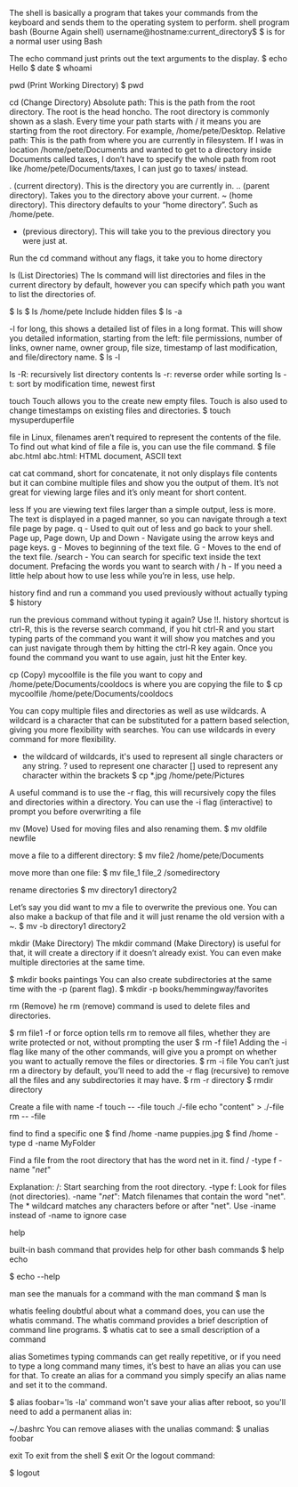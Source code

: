 The shell is basically a program that takes your commands from the keyboard and sends them to the operating system to perform.
shell program bash (Bourne Again shell)
username@hostname:current_directory$
$ is for a normal user using Bash

The echo command just prints out the text arguments to the display.
$ echo Hello
$ date
$ whoami 

pwd (Print Working Directory)
$ pwd

cd (Change Directory)
Absolute path: This is the path from the root directory. The root is the head honcho. The root directory is commonly shown as a slash. Every time your path starts with / it means you are starting from the root directory. For example, /home/pete/Desktop.
Relative path: This is the path from where you are currently in filesystem. If I was in location /home/pete/Documents and wanted to get to a directory inside Documents called taxes, I don’t have to specify the whole path from root like /home/pete/Documents/taxes, I can just go to taxes/ instead.

. (current directory). This is the directory you are currently in.
.. (parent directory). Takes you to the directory above your current.
~ (home directory). This directory defaults to your “home directory”. Such as /home/pete.
- (previous directory). This will take you to the previous directory you were just at.

Run the cd command without any flags, it take you to home directory

 ls (List Directories)
  The ls command will list directories and files in the current directory by default, however you can specify which path you want to list the directories of.

$ ls
$ ls /home/pete
Include hidden files
$ ls -a

-l for long, this shows a detailed list of files in a long format. This will show you detailed information, starting from the left: file permissions, number of links, owner name, owner group, file size, timestamp of last modification, and file/directory name.
$ ls -l

ls -R: recursively list directory contents
ls -r: reverse order while sorting
ls -t: sort by modification time, newest first

touch
Touch allows you to the create new empty files. Touch is also used to change timestamps on existing files and directories.
$ touch mysuperduperfile

file
in Linux, filenames aren’t required to represent the contents of the file. To find out what kind of file a file is, you can use the file command.
$ file abc.html 
abc.html: HTML document, ASCII text


cat
cat command, short for concatenate, it not only displays file contents but it can combine multiple files and show you the output of them. It’s not great for viewing large files and it’s only meant for short content. 

less
If you are viewing text files larger than a simple output, less is more. The text is displayed in a paged manner, so you can navigate through a text file page by page.
q - Used to quit out of less and go back to your shell.
Page up, Page down, Up and Down - Navigate using the arrow keys and page keys.
g - Moves to beginning of the text file.
G - Moves to the end of the text file.
/search - You can search for specific text inside the text document. Prefacing the words you want to search with /
h - If you need a little help about how to use less while you’re in less, use help.

history
find and run a command you used previously without actually typing
$ history

 run the previous command without typing it again? Use !!. 
 history shortcut is ctrl-R, this is the reverse search command, if you hit ctrl-R and you start typing parts of the command you want it will show you matches and you can just navigate through them by hitting the ctrl-R key again. Once you found the command you want to use again, just hit the Enter key.

cp (Copy)
mycoolfile is the file you want to copy and /home/pete/Documents/cooldocs is where you are copying the file to
$ cp mycoolfile /home/pete/Documents/cooldocs

You can copy multiple files and directories as well as use wildcards. A wildcard is a character that can be substituted for a pattern based selection, giving you more flexibility with searches. You can use wildcards in every command for more flexibility.

* the wildcard of wildcards, it's used to represent all single characters or any string.
? used to represent one character
[] used to represent any character within the brackets
$ cp *.jpg /home/pete/Pictures

A useful command is to use the -r flag, this will recursively copy the files and directories within a directory. You can use the -i flag (interactive) to prompt you before overwriting a file

mv (Move)
Used for moving files and also renaming them.
$ mv oldfile newfile

move a file to a different directory:
$ mv file2 /home/pete/Documents

move more than one file:
$ mv file_1 file_2 /somedirectory

rename directories
$ mv directory1 directory2

Let’s say you did want to mv a file to overwrite the previous one. You can also make a backup of that file and it will just rename the old version with a ~.
$ mv -b directory1 directory2

mkdir (Make Directory)
The mkdir command (Make Directory) is useful for that, it will create a directory if it doesn’t already exist. You can even make multiple directories at the same time.

$ mkdir books paintings
You can also create subdirectories at the same time with the -p (parent flag).
$ mkdir -p books/hemmingway/favorites

rm (Remove)
he rm (remove) command is used to delete files and directories.

$ rm file1
-f or force option tells rm to remove all files, whether they are write protected or not, without prompting the user
$ rm -f file1
Adding the -i flag like many of the other commands, will give you a prompt on whether you want to actually remove the files or directories.
$ rm -i file
You can’t just rm a directory by default, you’ll need to add the -r flag (recursive) to remove all the files and any subdirectories it may have.
$ rm -r directory
$ rmdir directory

Create a file with name -f
touch -- -file
touch ./-file
echo "content" > ./-file
rm -- -file


find
to find a specific one
$ find /home -name puppies.jpg
$ find /home -type d -name MyFolder

Find a file from the root directory that has the word net in it.
find / -type f -name "*net*"

Explanation:
/: Start searching from the root directory.
-type f: Look for files (not directories).
-name "*net*": Match filenames that contain the word "net". The * wildcard matches any characters before or after "net".
Use -iname instead of -name to ignore case

help

built-in bash command that provides help for other bash commands
$ help echo

$ echo --help

man
see the manuals for a command with the man command
$ man ls

whatis
 feeling doubtful about what a command does, you can use the whatis command. The whatis command provides a brief description of command line programs.
 $ whatis cat
 to see a small description of a command


alias
Sometimes typing commands can get really repetitive, or if you need to type a long command many times, it’s best to have an alias you can use for that. To create an alias for a command you simply specify an alias name and set it to the command.

$ alias foobar='ls -la'
command won't save your alias after reboot, so you'll need to add a permanent alias in:

~/.bashrc
You can remove aliases with the unalias command:
$ unalias foobar

exit
To exit from the shell
$ exit
Or the logout command:

$ logout